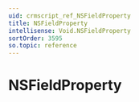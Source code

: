 ```yaml
---
uid: crmscript_ref_NSFieldProperty
title: NSFieldProperty
intellisense: Void.NSFieldProperty
sortOrder: 3595
so.topic: reference
---
```


# NSFieldProperty
